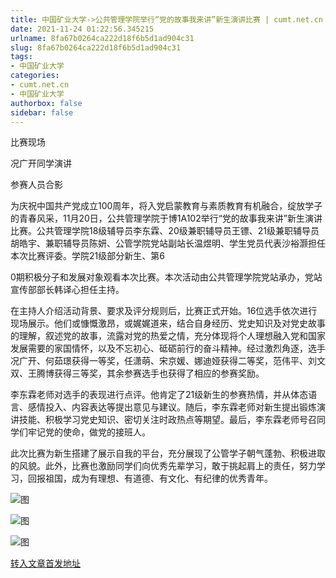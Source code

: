 ```yaml
---
title: 中国矿业大学->公共管理学院举行“党的故事我来讲”新生演讲比赛 | cumt.net.cn
date: 2021-11-24 01:22:56.345215
urlname: 8fa67b0264ca222d18f6b5d1ad904c31
slug: 8fa67b0264ca222d18f6b5d1ad904c31
tags: 
- 中国矿业大学
categories:
- cumt.net.cn
- 中国矿业大学
authorbox: false
sidebar: false
---
```

  

比赛现场  

况广开同学演讲

参赛人员合影

为庆祝中国共产党成立100周年，将入党启蒙教育与素质教育有机融合，绽放学子的青春风采，11月20日，公共管理学院于博1A102举行“党的故事我来讲”新生演讲比赛。公共管理学院18级辅导员李东霖、20级兼职辅导员王镖、21级兼职辅导员胡皓宇、兼职辅导员陈妍、公管学院党站副站长温煜明、学生党员代表沙裕灏担任本次比赛评委。学院21级部分新生、第6
<!--more-->
0期积极分子和发展对象观看本次比赛。本次活动由公共管理学院党站承办，党站宣传部部长韩译心担任主持。

在主持人介绍活动背景、要求及评分规则后，比赛正式开始。16位选手依次进行现场展示。他们或慷慨激昂，或娓娓道来，结合自身经历、党史知识及对党史故事的理解，叙述党的故事，流露对党的热爱之情，充分体现将个人理想融入党和国家发展需要的家国情怀，以及不忘初心、砥砺前行的奋斗精神。经过激烈角逐，选手况广开、何茹璟获得一等奖，任潇萌、宋京媛、娜迪娅获得二等奖，范伟平、刘文双、王腾博获得三等奖，其余参赛选手也获得了相应的参赛奖励。

李东霖老师对选手的表现进行点评。他肯定了21级新生的参赛热情，并从体态语言、感情投入、内容表达等提出意见与建议。随后，李东霖老师对新生提出锻炼演讲技能、积极学习党史知识、密切关注时政热点等期望。最后，李东霖老师号召同学们牢记党的使命，做党的接班人。

此次比赛为新生搭建了展示自我的平台，充分展现了公管学子朝气蓬勃、积极进取的风貌。此外，比赛也激励同学们向优秀先辈学习，敢于挑起肩上的责任，努力学习，回报祖国，成为有理想、有道德、有文化、有纪律的优秀青年。

![图](http://xwzx.cumt.edu.cn/_upload/article/images/07/80/a52e31a14ffd850e0e47fb38f369/29af1de6-4fae-4fe3-94eb-8aab3307b96c.jpg)

![图](http://xwzx.cumt.edu.cn/_upload/article/images/07/80/a52e31a14ffd850e0e47fb38f369/b83e3c3f-0746-426e-94c1-6cc94389b013.jpg)

![图](http://xwzx.cumt.edu.cn/_upload/article/images/07/80/a52e31a14ffd850e0e47fb38f369/ccc49f6f-b1bf-49e3-869d-486382bb7ad6.jpg)

[转入文章首发地址](http://xwzx.cumt.edu.cn/57/12/c523a612114/page.htm)